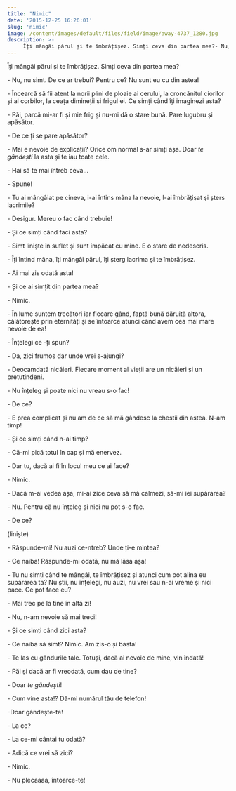 ```yaml
---
title: "Nimic"
date: '2015-12-25 16:26:01'
slug: 'nimic'
image: /content/images/default/files/field/image/away-4737_1280.jpg
description: >-
     Îți mângâi părul și te îmbrățișez. Simți ceva din partea mea?- Nu, nu simt. De ce ar trebui? Pentru ce? Nu sunt eu cu din astea!- Încearcă să fii atent la norii plini de ploaie ai cerului, la cronc
---
```

<div class="kg-card-markdown"><p> Îți mângâi părul și te îmbrățișez. Simți ceva din partea mea?</p>
<p>- Nu, nu simt. De ce ar trebui? Pentru ce? Nu sunt eu cu din astea!</p>
<p>- Încearcă să fii atent la norii plini de ploaie ai cerului, la croncănitul ciorilor și al corbilor, la ceața dimineții și frigul ei. Ce simți când îți imaginezi asta?</p>
<p>- Păi, parcă mi-ar fi și mie frig și nu-mi dă o stare bună. Pare lugubru și apăsător.</p>
<p>- De ce ți se pare apăsător?</p>
<p>- Mai e nevoie de explicații? Orice om normal s-ar simți așa. Doar <em>te gândești </em>la asta și te iau toate cele.</p>
<p>- Hai să te mai întreb ceva…</p>
<p>- Spune!</p>
<p>- Tu ai mângâiat pe cineva, i-ai întins mâna la nevoie, l-ai îmbrățișat și șters lacrimile?</p>
<p>- Desigur. Mereu o fac când trebuie!</p>
<p>- Și ce simți când faci asta?</p>
<p>- Simt liniște în suflet și sunt împăcat cu mine. E o stare de nedescris.</p>
<p>- Îți întind mâna, îți mângâi părul, îți șterg lacrima și te îmbrățișez.</p>
<p>- Ai mai zis odată asta!</p>
<p>- Și ce ai simțit din partea mea?</p>
<p>- Nimic.</p>
<p>- În lume suntem trecători iar fiecare gând, faptă bună dăruită altora, călătorește prin eternități și se întoarce atunci când avem cea mai mare nevoie de ea!</p>
<p>- Înțelegi ce -ți spun?</p>
<p>- Da, zici frumos dar unde vrei s-ajungi?</p>
<p>- Deocamdată nicăieri. Fiecare moment al vieții are un nicăieri și un pretutindeni.</p>
<p>- Nu înțeleg și poate nici nu vreau s-o fac!</p>
<p>- De ce?</p>
<p>- E prea complicat și nu am de ce să mă gândesc la chestii din astea. N-am timp!</p>
<p>- Și ce simți când n-ai timp?</p>
<p>- Că-mi pică totul în cap și mă enervez.</p>
<p>- Dar tu, dacă ai fi în locul meu ce ai face?</p>
<p>- Nimic.</p>
<p>- Dacă m-ai vedea așa, mi-ai zice ceva să mă calmezi, să-mi iei supărarea?</p>
<p>- Nu. Pentru că nu înțeleg și  nici nu pot s-o fac.</p>
<p>- De ce?</p>
<p>(liniște)</p>
<p>- Răspunde-mi! Nu auzi ce-ntreb? Unde ți-e mintea?</p>
<p>- Ce naiba! Răspunde-mi odată, nu mă lăsa așa!</p>
<p>- Tu nu simți când te mângâi, te îmbrățișez și atunci cum pot alina eu supărarea ta? Nu știi, nu înțelegi, nu auzi, nu vrei sau n-ai vreme și nici pace. Ce pot face eu?</p>
<p>- Mai trec pe la tine în altă zi!</p>
<p>- Nu, n-am nevoie să mai treci!</p>
<p>- Și ce simți când zici asta?</p>
<p>- Ce naiba să simt? Nimic. Am zis-o și basta!</p>
<p>- Te las cu gândurile tale. Totuși,  dacă ai nevoie de mine, vin îndată!</p>
<p>- Păi și dacă ar fi vreodată, cum dau de tine?</p>
<p>- Doar <em>te</em> <em>gândești</em>!</p>
<p>- Cum vine asta!? Dă-mi numărul tău de telefon!</p>
<p>-Doar gândește-te!</p>
<p>- La ce?</p>
<p>- La ce-mi cântai tu odată?</p>
<p>- Adică ce vrei să zici?</p>
<p>- Nimic.</p>
<p>- Nu plecaaaa, întoarce-te!</p>
<p> </p>
<p> </p>
</div>
    